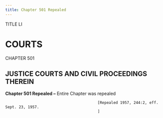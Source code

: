 ```yaml
---
title: Chapter 501 Repealed
---
```


TITLE LI
                                             
COURTS
=========

CHAPTER 501
                                             
JUSTICE COURTS AND CIVIL PROCEEDINGS THEREIN
--------------------------------------------

**Chapter 501 Repealed –** Entire Chapter was repealed


                                             [Repealed 1957, 244:2, eff. Sept. 23, 1957.
                                             ]
